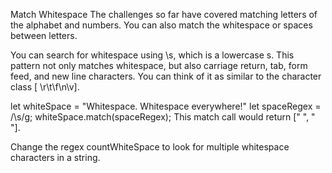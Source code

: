 Match Whitespace
The challenges so far have covered matching letters of the alphabet and numbers. You can also match the whitespace or spaces between letters.

You can search for whitespace using \s, which is a lowercase s. This pattern not only matches whitespace, but also carriage return, tab, form feed, and new line characters. You can think of it as similar to the character class [ \r\t\f\n\v].

let whiteSpace = "Whitespace. Whitespace everywhere!"
let spaceRegex = /\s/g;
whiteSpace.match(spaceRegex);
This match call would return [" ", " "].

Change the regex countWhiteSpace to look for multiple whitespace characters in a string.


